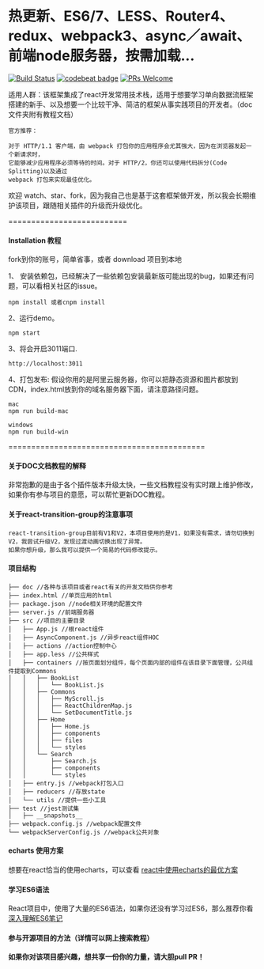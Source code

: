 
# 热更新、ES6/7、LESS、Router4、redux、webpack3、async／await、前端node服务器，按需加载...

[![Build Status](https://travis-ci.org/hyy1115/react-redux-webpack2.svg?branch=master)](https://travis-ci.org/hyy1115/react-redux-webpack2)  [![codebeat badge](https://codebeat.co/badges/8be7b4c1-85f3-4da9-ab23-d470624b40ad)](https://codebeat.co/projects/github-com-hyy1115-react-redux-webpack2-master)
[![PRs Welcome](https://img.shields.io/badge/PRs-welcome-brightgreen.svg)](CONTRIBUTING.md#pull-requests)  

适用人群：该框架集成了react开发常用技术栈，适用于想要学习单向数据流框架搭建的新手、以及想要一个比较干净、简洁的框架从事实践项目的开发者。（doc文件夹附有教程文档）

```text
官方推荐：

对于 HTTP/1.1 客户端，由 webpack 打包你的应用程序会尤其强大，因为在浏览器发起一个新请求时，
它能够减少应用程序必须等待的时间。对于 HTTP/2，你还可以使用代码拆分(Code Splitting)以及通过 
webpack 打包来实现最佳优化。
```
欢迎 watch、star、fork，因为我自己也是基于这套框架做开发，所以我会长期维护该项目，跟随相关插件的升级而升级优化。  

==========================

#### Installation 教程

fork到你的账号，简单省事，或者 download 项目到本地

1、 安装依赖包，已经解决了一些依赖包安装最新版可能出现的bug，如果还有问题，可以看相关社区的issue。
```
npm install 或者cnpm install
```

2、运行demo。
 ```nodemon
 npm start
 ```

3、将会开启3011端口.
```nodemon
http://localhost:3011

```

4、打包发布: 假设你用的是阿里云服务器，你可以把静态资源和图片都放到CDN，index.html放到你的域名服务器下面，请注意路径问题。  

```nodemon
mac
npm run build-mac

windows
npm run build-win
```

===========================================

#### 关于DOC文档教程的解释

非常抱歉的是由于各个插件版本升级太快，一些文档教程没有实时跟上维护修改，如果你有参与项目的意愿，可以帮忙更新DOC教程。

#### 关于react-transition-group的注意事项

```text
react-transition-group目前有V1和V2，本项目使用的是V1，如果没有需求，请勿切换到V2，我尝试升级V2，发现过渡动画切换出现了异常。
如果你想升级，那么我可以提供一个简易的代码修改提示。
```
#### 项目结构

```text
├── doc //各种与该项目或者react有关的开发文档供你参考
├── index.html //单页应用的html
├── package.json //node相关环境的配置文件
├── server.js //前端服务器
├── src //项目的主要目录
│   ├── App.js //根react组件
│   ├── AsyncComponent.js //异步react组件HOC
│   ├── actions //action控制中心
│   ├── app.less //公共样式
│   ├── containers //按页面划分组件，每个页面内部的组件在该目录下面管理，公共组件提取到Commons
│   │   ├── BookList
│   │   │   └── BookList.js
│   │   ├── Commons
│   │   │   ├── MyScroll.js
│   │   │   ├── ReactChildrenMap.js
│   │   │   └── SetDocumentTitle.js
│   │   ├── Home
│   │   │   ├── Home.js
│   │   │   ├── components
│   │   │   ├── files
│   │   │   └── styles
│   │   └── Search
│   │       ├── Search.js
│   │       ├── components
│   │       └── styles
│   ├── entry.js //webpack打包入口
│   ├── reducers //存放state
│   └── utils //提供一些小工具
├── test //jest测试集
│   ├── __snapshots__
├── webpack.config.js //webpack配置文件
└── webpackServerConfig.js //webpack公共对象

```

#### echarts 使用方案
想要在react恰当的使用echarts，可以查看 [react中使用echarts的最优方案][1]

#### 学习ES6语法
React项目中，使用了大量的ES6语法，如果你还没有学习过ES6，那么推荐你看 [深入理解ES6笔记][2]

#### 参与开源项目的方法（详情可以网上搜索教程）

**如果你对该项目感兴趣，想共享一份你的力量，请大胆pull PR！**

[1]: https://github.com/hyy1115/react-echarts-modules
[2]: https://github.com/hyy1115/ES6-learning
